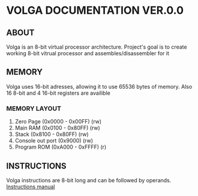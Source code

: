 # VOLGA DOCUMENTATION VER.0.0
## ABOUT
Volga is an 8-bit virtual processor architecture. Project's goal is to create working 8-bit vitrual processor and assembles/disassembler for it
## MEMORY
Volga uses 16-bit adresses, allowing it to use 65536 bytes of memory. Also 16 8-bit and 4 16-bit registers are availible
### MEMORY LAYOUT
1. Zero Page (0x0000 - 0x00FF) (rw)
2. Main RAM (0x0100 - 0x80FF) (rw)
3. Stack (0x8100 - 0x80FF) (rw)
4. Console out port (0x9000) (rw)
5. Program ROM (0xA000 - 0xFFFF) (r)
## INSTRUCTIONS
Volga instructions are 8-bit long and can be followed by operands. 
[Instructions manual](Instructions.md)